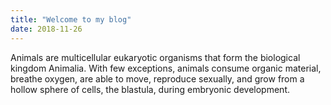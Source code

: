 ```yaml
---
title: "Welcome to my blog"
date: 2018-11-26
---
```


Animals are multicellular eukaryotic organisms that form the biological 
kingdom Animalia. With few exceptions, animals consume organic material,
breathe oxygen, are able to move, reproduce sexually, and grow from a hollow sphere of cells,
 the blastula, during embryonic development.
